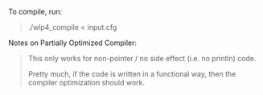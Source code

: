 To compile, run:

> ./wlp4_compile < input.cfg



Notes on Partially Optimized Compiler:

> This only works for non-pointer / no side effect (i.e. no println) code.
>
> Pretty much, if the code is written in a functional way, then the compiler optimization should work.

